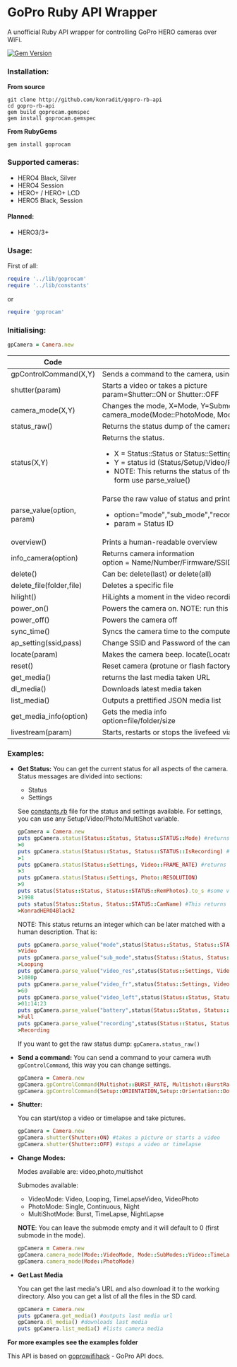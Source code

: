 # GoPro Ruby API Wrapper

A unofficial Ruby API wrapper for controlling GoPro HERO cameras over WiFi.

[![Gem Version](https://badge.fury.io/rb/goprocam.svg)](https://badge.fury.io/rb/goprocam)

### Installation:

**From source**
```
git clone http://github.com/konradit/gopro-rb-api
cd gopro-rb-api
gem build goprocam.gemspec
gem install goprocam.gemspec
```

**From RubyGems**

    gem install goprocam
    

### Supported cameras:

- HERO4 Black, Silver
- HERO4 Session
- HERO+ / HERO+ LCD
- HERO5 Black, Session

#### Planned:

- HERO3/3+


### Usage:

First of all:

```ruby
require '../lib/goprocam'
require '../lib/constants'
```

or

```ruby
require 'goprocam'
```

### Initialising:

```ruby
gpCamera = Camera.new
```

| Code | Explanation |
|------|-------------|
|     gpControlCommand(X,Y) | Sends a command to the camera, using GoPro constants |
|     shutter(param) | Starts a video or takes a picture<br>param=Shutter::ON or Shutter::OFF |
|     camera_mode(X,Y) | Changes the mode, X=Mode, Y=Submode (default is 0). Example: camera_mode(Mode::PhotoMode, Mode::SubMode::Photo::Single) |
|     status_raw() | Returns the status dump of the camera in json |
|     status(X,Y) | Returns the status. <br><ul><li>X = Status::Status or Status::Settings</li><li>Y = status id (Status/Setup/Video/Photo/MultiShot).</li><li>NOTE: This returns the status of the camera as an integer. To get the value in a human form use parse_value() </li></ul>|
|     parse_value(option, param) | Parse the raw value of status and print a human value.<br><ul><li>option="mode","sub_mode","recording","battery","video_res","video_fr","rem_space"</li><li>param = Status ID</ul>
|     overview() | Prints a human-readable overview |
|     info_camera(option) | Returns camera information<br>option = Name/Number/Firmware/SSID/MacAddress/SerialNumber
|     delete() | Can be: delete(last) or delete(all) |
|     delete_file(folder,file) | Deletes a specific file |
|     hilight() | HiLights a moment in the video recording |
|     power_on() | Powers the camera on. NOTE: run this to put your H4 Session into app mode first! |
|     power_off() | Powers the camera off |
|     sync_time() | Syncs the camera time to the computer's time |
|     ap_setting(ssid,pass) | Change SSID and Password of the camera. HERO5 not supported. |
|     locate(param) | Makes the camera beep. locate(Locate::Start) for start and locate(Locate::Stop) for stop. |
|     reset() | Reset camera (protune or flash factory setting) |
|     get_media() | returns the last media taken URL |
|     dl_media() | Downloads latest media taken |
|     list_media() | Outputs a prettified JSON media list |
|     get_media_info(option) | Gets the media info<br>option=file/folder/size |
|     livestream(param) | Starts, restarts or stops the livefeed via UDP. |


### Examples:


- **Get Status:**
	You can get the current status for all aspects of the camera. Status messages are divided into sections:
	- Status
	- Settings
	
	See [constants.rb](constants.rb) file for the status and settings available. For settings, you can use any Setup/Video/Photo/MultiShot variable.
	```ruby
	gpCamera = Camera.new
	puts gpCamera.status(Status::Status, Status::STATUS::Mode) #returns current mode
	>0
	puts gpCamera.status(Status::Status, Status::STATUS::IsRecording) #returns recording status
	>1
	puts gpCamera.status(Status::Settings, Video::FRAME_RATE) #returns frame rate
	>3
	puts gpCamera.status(Status::Settings, Photo::RESOLUTION)
	>9
	puts status(Status::Status, Status::STATUS::RemPhotos).to_s #some values do not need to be processed
	>1998
	puts status(Status::Status, Status::STATUS::CamName) #This returns the camera SSID
	>KonradHERO4Black2
	```
	
	NOTE: This status returns an integer which can be later matched with a human description. That is:
	
	```ruby
	puts gpCamera.parse_value("mode",status(Status::Status, Status::STATUS::Mode))
	>Video
	puts gpCamera.parse_value("sub_mode",status(Status::Status, Status::STATUS::SubMode))
	>Looping
	puts gpCamera.parse_value("video_res",status(Status::Settings, Video::RESOLUTION))
	>1080p
	puts gpCamera.parse_value("video_fr",status(Status::Settings, Video::FRAME_RATE))
	>60
	puts gpCamera.parse_value("video_left",status(Status::Status, Status::STATUS::RemVideoTime))
	>01:14:23
	puts gpCamera.parse_value("battery",status(Status::Status, Status::STATUS::BatteryLevel))
	>Full
	puts gpCamera.parse_value("recording",status(Status::Status, Status::STATUS::IsRecording))
	>Recording
	```
	
	If you want to get the raw status dump: ```gpCamera.status_raw()```
	
	
- **Send a command:**
	You can send a command to your camera wuth ```gpControlCommand```, this way you can change settings.
	
	```ruby
	gpCamera = Camera.new
	gpCamera.gpControlCommand(Multishot::BURST_RATE, Multishot::BurstRate::B5_1)
	gpCamera.gpControlCommand(Setup::ORIENTATION,Setup::Orientation::Down)
	```
	
- **Shutter:**

	You can start/stop a video or timelapse and take pictures.

	```ruby
	gpCamera = Camera.new
	gpCamera.shutter(Shutter::ON) #takes a picture or starts a video
	gpCamera.shutter(Shutter::OFF) #stops a video or timelapse
	```

- **Change Modes:**

	Modes available are: video,photo,multishot
	
	Submodes available: 
	
	- VideoMode: Video, Looping, TimeLapseVideo, VideoPhoto
	- PhotoMode: Single, Continuous, Night
	- MultiShotMode: Burst, TimeLapse, NightLapse
	
	**NOTE**: You can leave the submode empty and it will default to 0 (first submode in the mode).
	 
	```ruby
	gpCamera = Camera.new
	gpCamera.camera_mode(Mode::VideoMode, Mode::SubModes::Video::TimeLapseVideo) #includes submode
	gpCamera.camera_mode(Mode::PhotoMode)
	```
	
- **Get Last Media**

	You can get the last media's URL and also download it to the working directory. Also you can get a list of all the files in the SD card.
	
	```ruby
	gpCamera = Camera.new
	puts gpCamera.get_media() #outputs last media url
	gpCamera.dl_media() #downloads last media
	puts gpCamera.list_media() #lists camera media
	```
	
**For more examples see the examples folder**

This API is based on [goprowifihack](http://github.com/konradit/goprowifihack) - GoPro API docs.
